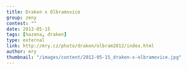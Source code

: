 ```yaml
---
title: Draken x Olbramovice
group: zeny
contest: ""
date: 2012-05-15
tags: [hazena, draken]
type: external
link: http://mry.cz/photo/draken/olbram2012/index.html
author: mry
thumbnail: "/images/content/2012-05-15_draken-x-olbramovice.jpg"
---
```


